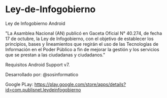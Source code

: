 Ley-de-Infogobierno
===================

Ley de Infogobierno Android

"La Asamblea  Nacional (AN) publicó en Gaceta Oficial N° 40.274, de fecha 17 de octubre, la Ley de Infogobierno, con el objetivo de establecer los principios, bases y lineamientos que regirán el uso de las Tecnologías de Información en el Poder Público a fin de mejorar la gestión y los servicios que se prestan a las ciudadanas y ciudadanos."

Requisitos Android Support v7.

Desarrollado por: @sosinformatico

Google PLay: https://play.google.com/store/apps/details?id=com.publisnet.leydeinfogobierno
